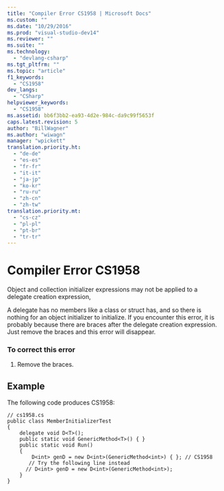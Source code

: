 ```yaml
---
title: "Compiler Error CS1958 | Microsoft Docs"
ms.custom: ""
ms.date: "10/29/2016"
ms.prod: "visual-studio-dev14"
ms.reviewer: ""
ms.suite: ""
ms.technology: 
  - "devlang-csharp"
ms.tgt_pltfrm: ""
ms.topic: "article"
f1_keywords: 
  - "CS1958"
dev_langs: 
  - "CSharp"
helpviewer_keywords: 
  - "CS1958"
ms.assetid: bb6f3bb2-ea93-4d2e-984c-da9c99f5653f
caps.latest.revision: 5
author: "BillWagner"
ms.author: "wiwagn"
manager: "wpickett"
translation.priority.ht: 
  - "de-de"
  - "es-es"
  - "fr-fr"
  - "it-it"
  - "ja-jp"
  - "ko-kr"
  - "ru-ru"
  - "zh-cn"
  - "zh-tw"
translation.priority.mt: 
  - "cs-cz"
  - "pl-pl"
  - "pt-br"
  - "tr-tr"
---
```

# Compiler Error CS1958
Object and collection initializer expressions may not be applied to a delegate creation expression,  
  
 A delegate has no members like a class or struct has, and so there is nothing for an object initializer to initialize. If you encounter this error, it is probably because there are braces after the delegate creation expression. Just remove the braces and this error will disappear.  
  
### To correct this error  
  
1.  Remove the braces.  
  
## Example  
 The following code produces CS1958:  
  
```  
// cs1958.cs  
public class MemberInitializerTest  
{     
    delegate void D<T>();  
    public static void GenericMethod<T>() { }  
    public static void Run()  
    {  
        D<int> genD = new D<int>(GenericMethod<int>) { }; // CS1958  
       // Try the following line instead  
      // D<int> genD = new D<int>(GenericMethod<int>);  
    }  
}  
```